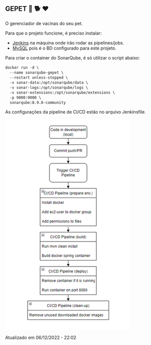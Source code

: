 ## GEPET :syringe: :dog2: :heart:
O gerenciador de vacinas do seu pet.

Para que o projeto funcione, é preciso instalar:
- [Jenkins](https://www.jenkins.io/) na máquina onde irão rodar as pipelines/jobs.
- [MySQL](https://www.mysql.com/) pois é o BD configurado para este projeto.

Para criar o container do SonarQube, é só utilizar o script abaixo:

```
docker run -d \
  --name sonarqube-gepet \
  --restart unless-stopped \
  -v sonar-data:/opt/sonarqube/data \
  -v sonar-logs:/opt/sonarqube/logs \
  -v sonar-extensions:/opt/sonarqube/extensions \
  -p 9000:9000 \
  sonarqube:8.9.8-community
```

As configurações da pipeline de CI/CD estão no arquivo Jenkinsfile.

![](gepet-diagram.png)

Atualizado em 06/12/2022 - 22:02

